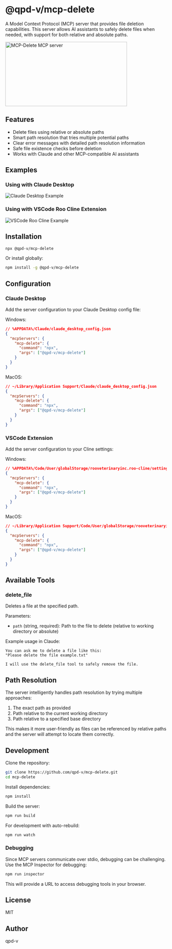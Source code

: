 # @qpd-v/mcp-delete

A Model Context Protocol (MCP) server that provides file deletion capabilities. This server allows AI assistants to safely delete files when needed, with support for both relative and absolute paths.

<a href="https://glama.ai/mcp/servers/dpxui4mdbx"><img width="380" height="200" src="https://glama.ai/mcp/servers/dpxui4mdbx/badge" alt="MCP-Delete MCP server" /></a>

## Features

- Delete files using relative or absolute paths
- Smart path resolution that tries multiple potential paths
- Clear error messages with detailed path resolution information
- Safe file existence checks before deletion
- Works with Claude and other MCP-compatible AI assistants

## Examples

### Using with Claude Desktop
![Claude Desktop Example](img/1-screenshot-claude-desktop-mcp-delete.jpg)

### Using with VSCode Roo Cline Extension
![VSCode Roo Cline Example](img/1-screenshot-cline-mcp-delete.jpg)

## Installation

```bash
npx @qpd-v/mcp-delete
```

Or install globally:

```bash
npm install -g @qpd-v/mcp-delete
```

## Configuration

### Claude Desktop

Add the server configuration to your Claude Desktop config file:

Windows:
```json
// %APPDATA%/Claude/claude_desktop_config.json
{
  "mcpServers": {
    "mcp-delete": {
      "command": "npx",
      "args": ["@qpd-v/mcp-delete"]
    }
  }
}
```

MacOS:
```json
// ~/Library/Application Support/Claude/claude_desktop_config.json
{
  "mcpServers": {
    "mcp-delete": {
      "command": "npx",
      "args": ["@qpd-v/mcp-delete"]
    }
  }
}
```

### VSCode Extension

Add the server configuration to your Cline settings:

Windows:
```json
// %APPDATA%/Code/User/globalStorage/rooveterinaryinc.roo-cline/settings/cline_mcp_settings.json
{
  "mcpServers": {
    "mcp-delete": {
      "command": "npx",
      "args": ["@qpd-v/mcp-delete"]
    }
  }
}
```

MacOS:
```json
// ~/Library/Application Support/Code/User/globalStorage/rooveterinaryinc.roo-cline/settings/cline_mcp_settings.json
{
  "mcpServers": {
    "mcp-delete": {
      "command": "npx",
      "args": ["@qpd-v/mcp-delete"]
    }
  }
}
```

## Available Tools

### delete_file

Deletes a file at the specified path.

Parameters:
- `path` (string, required): Path to the file to delete (relative to working directory or absolute)

Example usage in Claude:
```
You can ask me to delete a file like this:
"Please delete the file example.txt"

I will use the delete_file tool to safely remove the file.
```

## Path Resolution

The server intelligently handles path resolution by trying multiple approaches:
1. The exact path as provided
2. Path relative to the current working directory
3. Path relative to a specified base directory

This makes it more user-friendly as files can be referenced by relative paths and the server will attempt to locate them correctly.

## Development

Clone the repository:
```bash
git clone https://github.com/qpd-v/mcp-delete.git
cd mcp-delete
```

Install dependencies:
```bash
npm install
```

Build the server:
```bash
npm run build
```

For development with auto-rebuild:
```bash
npm run watch
```

### Debugging

Since MCP servers communicate over stdio, debugging can be challenging. Use the MCP Inspector for debugging:

```bash
npm run inspector
```

This will provide a URL to access debugging tools in your browser.

## License

MIT

## Author

qpd-v

